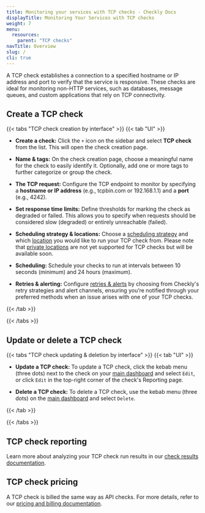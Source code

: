 ```yaml
---
title: Monitoring your services with TCP checks - Checkly Docs
displayTitle: Monitoring Your Services with TCP checks
weight: 7
menu:
  resources:
    parent: "TCP checks"
navTitle: Overview
slug: /
cli: true
---
```


A TCP check establishes a connection to a specified hostname or IP address and port to verify that the service is responsive. These checks are ideal for monitoring non-HTTP services, such as databases, message queues, and custom applications that rely on TCP connectivity.

## Create a TCP check

{{< tabs "TCP check creation by interface" >}}
{{< tab "UI" >}}
<br>

* **Create a check:** Click the `+` icon on the sidebar and select **TCP check** from the list. This will open the check creation page.

* **Name & tags:** On the check creation page, choose a meaningful name for the check to easily identify it. Optionally, add one or more tags to further categorize or group the check.

* **The TCP request:** Configure the TCP endpoint to monitor by specifying a **hostname or IP address** (e.g., tcpbin.com or 192.168.1.1) and a **port** (e.g., 4242).

* **Set response time limits:** Define thresholds for marking the check as degraded or failed. This allows you to specify when requests should be considered slow (degraded) or entirely unreachable (failed).

* **Scheduling strategy & locations:** Choose a [scheduling strategy](/docs/monitoring/global-locations#scheduling-strategies) and which [location](/docs/monitoring/global-locations) you would like to run your TCP check from. Please note that [private locations](/docs/private-locations) are not yet supported for TCP checks but will be available soon.

* **Scheduling:** Schedule your checks to run at intervals between 10 seconds (minimum) and 24 hours (maximum).

* **Retries & alerting:** Configure [retries & alerts](/docs/alerting-and-retries) by choosing from Checkly's retry strategies and alert channels, ensuring you’re notified through your preferred methods when an issue arises with one of your TCP checks.

{{< /tab >}}
<!-- {{< tab "CLI" >}}
<br>
Not yet supported by the CLI.
{{< /tab >}}
{{< tab "Terraform Provider" >}}
<br>
Not yet supported by the Terraform Provider.
{{< /tab >}}
{{< tab "Pulumi Provider" >}}
<br>
Not yet supported by the Pulumi Provider.
{{< /tab >}} -->
{{< /tabs >}}

## Update or delete a TCP check

{{< tabs "TCP check updating & deletion by interface" >}}
{{< tab "UI" >}}
<br>

* **Update a TCP check:** To update a TCP check, click the kebab menu (three dots) next to the check on your [main dashboard](https://app.checklyhq.com) and select `Edit`, or click `Edit` in the top-right corner of the check's Reporting page.

* **Delete a TCP check:** To delete a TCP check, use the kebab menu (three dots) on the [main dashboard](https://app.checklyhq.com) and select `Delete`.

{{< /tab >}}
<!-- {{< tab "CLI" >}}
<br>
Not yet supported by the CLI.
{{< /tab >}}
{{< tab "Terraform Provider" >}}
<br>
Not yet supported by the Terraform Provider.
{{< /tab >}}
{{< tab "Pulumi Provider" >}}
<br>
Not yet supported by the Pulumi Provider.
{{< /tab >}} -->
{{< /tabs >}}

## TCP check reporting

Learn more about analyzing your TCP check run results in our [check results documentation](/docs/monitoring/check-results#tcp-check-results).

## TCP check pricing

A TCP check is billed the same way as API checks. For more details, refer to our [pricing and billing documentation](/docs/monitoring/check-pricing).
